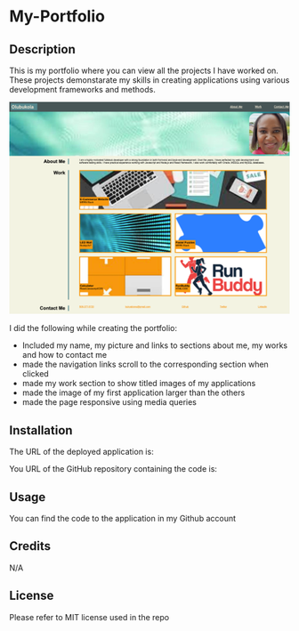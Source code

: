 # My-Portfolio

## Description
This is my portfolio where you can view all the projects I have worked on. These projects demonstarate my skills in creating applications using various development frameworks and methods.

![alt text](assets/images/page-screenshot.png)

I did the following while creating the portfolio:
* Included my name, my picture and links to sections about me, my works and how to contact me
* made the navigation links scroll to the corresponding section when clicked
* made my work section to show titled images of my applications
* made the image of my first application larger than the others
* made the page responsive using media queries

## Installation
The URL of the deployed application is:

You URL of the GitHub repository containing the code is: 

## Usage
You can find the code to the application in my Github account

## Credits
N/A

## License
Please refer to MIT license used in the repo